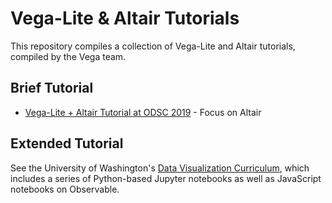 # Vega-Lite & Altair Tutorials

This repository compiles a collection of Vega-Lite and Altair tutorials, compiled by the Vega team. 


## Brief Tutorial

- [Vega-Lite + Altair Tutorial at ODSC 2019](tree/master/odsc2019/) - Focus on Altair

## Extended Tutorial

See the University of Washington's [Data Visualization Curriculum](https://github.com/uwdata/visualization-curriculum), which includes a series of Python-based Jupyter notebooks as well as JavaScript notebooks on Observable. 







